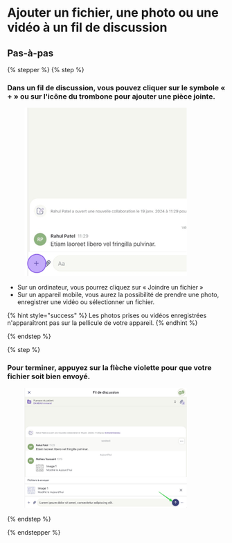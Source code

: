 # Ajouter un fichier, une photo ou une vidéo à un fil de discussion

## Pas-à-pas

{% stepper %}
{% step %}
### Dans un fil de discussion, vous pouvez cliquer sur le symbole « + » ou sur l'icône du trombone pour ajouter une pièce jointe.

<div align="left"><figure><img src="../../.gitbook/assets/Ajouter un fichier, une photo ou une vidéo à un fil de discussion - Step 1.png" alt="" width="375"><figcaption></figcaption></figure></div>

- Sur un ordinateur, vous pourrez cliquez sur « Joindre un fichier »
- Sur un appareil mobile, vous aurez la possibilité de prendre une photo, enregistrer une vidéo ou sélectionner un fichier. 

{% hint style="success" %}
Les photos prises ou vidéos enregistrées n'apparaîtront pas sur la pellicule de votre appareil.
{% endhint %}

{% endstep %}

{% step %}
### Pour terminer, appuyez sur la flèche violette pour que votre fichier soit bien envoyé.

<div align="left"><figure><img src="../../.gitbook/assets/Ajouter un fichier, une photo ou une vidéo à un fil de discussion - Step 5.jpeg" alt="" width="375"><figcaption></figcaption></figure></div>

{% endstep %}

{% endstepper %}
